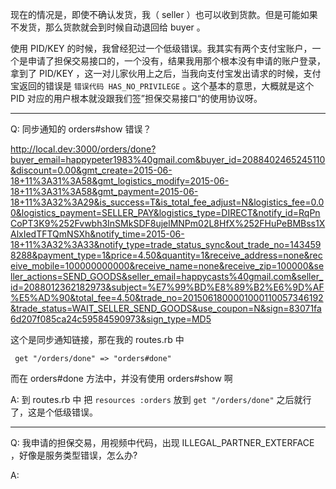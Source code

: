 现在的情况是，即使不确认发货，我（ seller ）也可以收到货款。但是可能如果不发货，那么货款就会到时候自动退回给 buyer 。


使用 PID/KEY 的时候，我曾经犯过一个低级错误。我其实有两个支付宝账户，一个是申请了担保交易接口的，一个没有，结果我用那个根本没有申请的账户登录，拿到了 PID/KEY ，这一对儿家伙用上之后，当我向支付宝发出请求的时候，支付宝返回的错误是 `错误代码 HAS_NO_PRIVILEGE` 。这个基本的意思，大概就是这个 PID 对应的用户根本就没跟我们签”担保交易接口“的使用协议呀。

-------------
Q: 同步通知的 orders#show 错误？

http://local.dev:3000/orders/done?buyer_email=happypeter1983%40gmail.com&buyer_id=2088402465245110&discount=0.00&gmt_create=2015-06-18+11%3A31%3A58&gmt_logistics_modify=2015-06-18+11%3A31%3A58&gmt_payment=2015-06-18+11%3A32%3A29&is_success=T&is_total_fee_adjust=N&logistics_fee=0.00&logistics_payment=SELLER_PAY&logistics_type=DIRECT&notify_id=RqPnCoPT3K9%252Fvwbh3InSMkSDF8ujelMNPm02L8HfX%252FHuPeBMBss1XAlxIedTFTQmNSXh&notify_time=2015-06-18+11%3A32%3A33&notify_type=trade_status_sync&out_trade_no=1434598288&payment_type=1&price=4.50&quantity=1&receive_address=none&receive_mobile=100000000000&receive_name=none&receive_zip=100000&seller_actions=SEND_GOODS&seller_email=happycasts%40gmail.com&seller_id=2088012362182973&subject=%E7%99%BD%E8%89%B2%E6%9D%AF%E5%AD%90&total_fee=4.50&trade_no=2015061800001000110057346192&trade_status=WAIT_SELLER_SEND_GOODS&use_coupon=N&sign=83071fa6d207f085ca24c59584590973&sign_type=MD5

这个是同步通知链接，那在我的 routes.rb 中

     get "/orders/done" => "orders#done"

而在 orders#done 方法中，并没有使用 orders#show 啊

A: 到 routes.rb 中 把 `resources :orders` 放到 `get "/orders/done"` 之后就行了，这是个低级错误。


---------
Q: 我申请的担保交易，用视频中代码，出现 ILLEGAL_PARTNER_EXTERFACE ，好像是服务类型错误，怎么办?

A:



